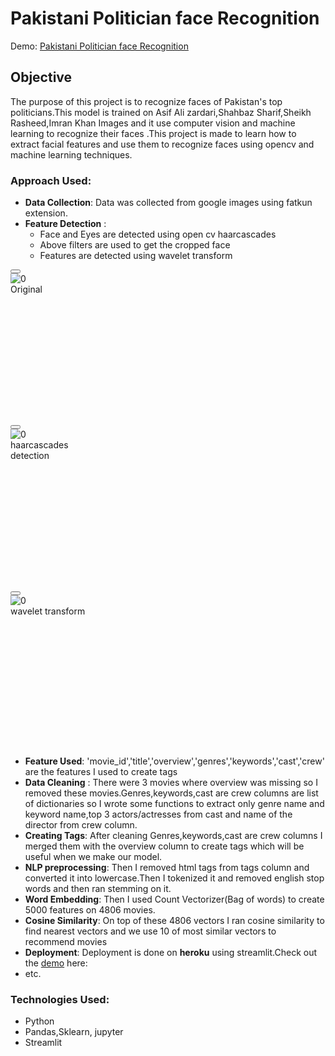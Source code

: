 

# Pakistani Politician face Recognition
  
Demo: <a href="https://politicianrecognition.herokuapp.com/">Pakistani Politician face Recognition</a>



## Objective
The purpose of this project is to recognize faces of Pakistan's top politicians.This model is trained on Asif Ali zardari,Shahbaz Sharif,Sheikh Rasheed,Imran Khan Images and it use computer vision and machine learning to recognize their faces .This project is made to learn how to extract facial features and use them to recognize faces
using opencv and machine learning techniques.


### Approach Used:
* **Data Collection**: Data was collected from google images using fatkun extension.
* **Feature Detection** : <ul>
  <li>Face and Eyes are detected using open cv haarcascades</li>
  <li>Above filters are used to get the cropped face</li>
  <li>Features are detected using wavelet transform</li>
</ul>
<div data-testid="stBlock" width="437" class="css-140646 e1tzin5v3"><div data-testid="stHorizontalBlock" class="css-rncmk8 e1tzin5v0"><div data-testid="stBlock" class="css-1r6slb0 e1tzin5v2" style="position: relative;"><div style="overflow: visible; width: 0px;"><div data-stale="false" class="element-container css-1e5imcs e1tzin5v1" style="width: 135px;"><div class="css-o1jpvw e19lei0e1"><button title="View fullscreen" class="css-6awftf e19lei0e0"><svg viewBox="0 0 8 8" aria-hidden="true" focusable="false" fill="currentColor" xmlns="http://www.w3.org/2000/svg" color="inherit" class="e1fb0mya0 css-xq1lnh-EmotionIconBase ex0cdmw0"><path d="M0 0v4l1.5-1.5L3 4l1-1-1.5-1.5L4 0H0zm5 4L4 5l1.5 1.5L4 8h4V4L6.5 5.5 5 4z"></path></svg></button><div class="css-1kyxreq etr89bj0" style="width: 135px;"><div data-testid="stImage" class="css-1v0mbdj etr89bj1"><img src="https://politicianrecognition.herokuapp.com:443/media/ba95fe30833a674f4edb91ab2cdcdfca6629bfe35ec908c5801cbfca.jpeg" alt="0" style="max-width: 100%;"><div data-testid="caption" class="css-1c94hsa etr89bj2"> Original </div></div></div></div></div></div><div class="resize-triggers"><div class="expand-trigger"><div style="width: 136px; height: 209px;"></div></div><div class="contract-trigger"></div></div></div><div data-testid="stBlock" class="css-1r6slb0 e1tzin5v2" style="position: relative;"><div style="overflow: visible; width: 0px;"><div data-stale="false" class="element-container css-1e5imcs e1tzin5v1" style="width: 135px;"><div class="css-o1jpvw e19lei0e1"><button title="View fullscreen" class="css-6awftf e19lei0e0"><svg viewBox="0 0 8 8" aria-hidden="true" focusable="false" fill="currentColor" xmlns="http://www.w3.org/2000/svg" color="inherit" class="e1fb0mya0 css-xq1lnh-EmotionIconBase ex0cdmw0"><path d="M0 0v4l1.5-1.5L3 4l1-1-1.5-1.5L4 0H0zm5 4L4 5l1.5 1.5L4 8h4V4L6.5 5.5 5 4z"></path></svg></button><div class="css-1kyxreq etr89bj0" style="width: 135px;"><div data-testid="stImage" class="css-1v0mbdj etr89bj1"><img src="https://politicianrecognition.herokuapp.com:443/media/212fffbee018d612725e0f031cbe7f47aab966b87dfce16325472e76.jpeg" alt="0" style="max-width: 100%;"><div data-testid="caption" class="css-1c94hsa etr89bj2"> haarcascades detection </div></div></div></div></div></div><div class="resize-triggers"><div class="expand-trigger"><div style="width: 136px; height: 209px;"></div></div><div class="contract-trigger"></div></div></div><div data-testid="stBlock" class="css-1r6slb0 e1tzin5v2" style="position: relative;"><div style="overflow: visible; width: 0px;"><div data-stale="false" class="element-container css-1e5imcs e1tzin5v1" style="width: 135px;"><div class="css-o1jpvw e19lei0e1"><button title="View fullscreen" class="css-6awftf e19lei0e0"><svg viewBox="0 0 8 8" aria-hidden="true" focusable="false" fill="currentColor" xmlns="http://www.w3.org/2000/svg" color="inherit" class="e1fb0mya0 css-xq1lnh-EmotionIconBase ex0cdmw0"><path d="M0 0v4l1.5-1.5L3 4l1-1-1.5-1.5L4 0H0zm5 4L4 5l1.5 1.5L4 8h4V4L6.5 5.5 5 4z"></path></svg></button><div class="css-1kyxreq etr89bj0" style="width: 135px;"><div data-testid="stImage" class="css-1v0mbdj etr89bj1"><img src="https://politicianrecognition.herokuapp.com:443/media/4ec54faf2d84ae40d3782670df334bb992e53da4f01683c0761a396a.jpeg" alt="0" style="max-width: 100%;"><div data-testid="caption" class="css-1c94hsa etr89bj2"> wavelet transform </div></div></div></div></div></div><div class="resize-triggers"><div class="expand-trigger"><div style="width: 136px; height: 209px;"></div></div><div class="contract-trigger"></div></div></div></div></div>

* **Feature Used**: 'movie_id','title','overview','genres','keywords','cast','crew' are the features I used to create tags
* **Data Cleaning** : There were 3 movies where overview was missing so I removed these movies.Genres,keywords,cast are crew columns are list of dictionaries so I wrote some functions to extract only genre name and keyword name,top 3 actors/actresses from cast and name of the director from crew column.
* **Creating Tags**: After cleaning Genres,keywords,cast are crew columns I merged them with the overview column to create tags which will be useful when we make our model.
* **NLP preprocessing**: Then I removed html tags from tags column and converted it into lowercase.Then I tokenized it and removed english stop words and then ran stemming on it.
* **Word Embedding**: Then I used Count Vectorizer(Bag of words) to create 5000 features on 4806 movies.
* **Cosine Similarity**: On top of these 4806 vectors I ran cosine similarity to find nearest vectors and we use 10 of most similar vectors to recommend movies
* **Deployment**: Deployment is done on **heroku** using streamlit.Check out the <a href="https://movie-recommender-saqib.herokuapp.com/">demo</a> here: 
* etc.

### Technologies Used:
* Python
* Pandas,Sklearn, jupyter
* Streamlit
